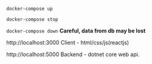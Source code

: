 `docker-compose up`

`docker-compose stop`

`docker-compose down` __Careful, data from db may be lost__

http://localhost:3000 Client - html/css/js(reactjs)

http://localhost:5000 Backend - dotnet core web api.
